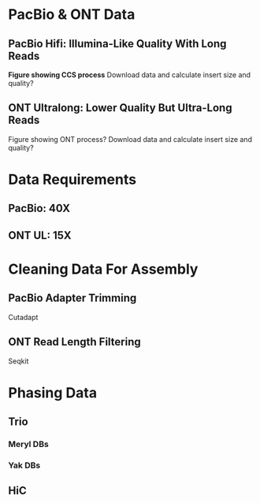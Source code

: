 # PacBio & ONT Data
## PacBio Hifi: Illumina-Like Quality With Long Reads
**Figure showing CCS process**
Download data and calculate insert size and quality?
## ONT Ultralong: Lower Quality But Ultra-Long Reads
Figure showing ONT process?
Download data and calculate insert size and quality?

# Data Requirements
## PacBio: 40X
## ONT UL: 15X

# Cleaning Data For Assembly
## PacBio Adapter Trimming
Cutadapt
## ONT Read Length Filtering
Seqkit

# Phasing Data
## Trio
### Meryl DBs
### Yak DBs

## HiC